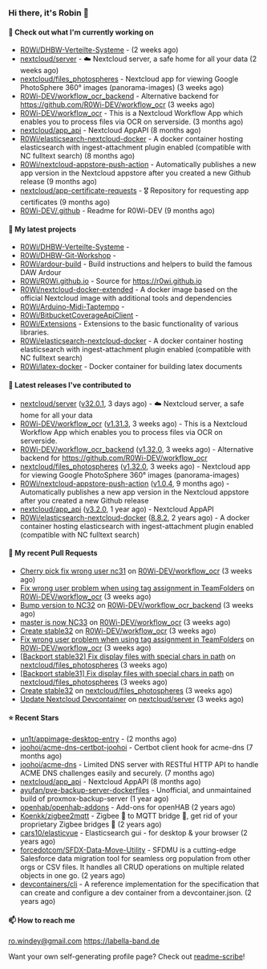 ### Hi there, it's Robin 👋

#### 👷 Check out what I'm currently working on

- [R0Wi/DHBW-Verteilte-Systeme](https://github.com/R0Wi/DHBW-Verteilte-Systeme) -  (2 weeks ago)
- [nextcloud/server](https://github.com/nextcloud/server) - ☁️ Nextcloud server, a safe home for all your data (2 weeks ago)
- [nextcloud/files_photospheres](https://github.com/nextcloud/files_photospheres) - Nextcloud app for viewing Google PhotoSphere 360° images (panorama-images) (3 weeks ago)
- [R0Wi-DEV/workflow_ocr_backend](https://github.com/R0Wi-DEV/workflow_ocr_backend) - Alternative backend for https://github.com/R0Wi-DEV/workflow_ocr (3 weeks ago)
- [R0Wi-DEV/workflow_ocr](https://github.com/R0Wi-DEV/workflow_ocr) - This is a Nextcloud Workflow App which enables you to process files via OCR on serverside. (3 months ago)
- [nextcloud/app_api](https://github.com/nextcloud/app_api) - Nextcloud AppAPI (8 months ago)
- [R0Wi/elasticsearch-nextcloud-docker](https://github.com/R0Wi/elasticsearch-nextcloud-docker) - A docker container hosting elasticsearch with ingest-attachment plugin enabled (compatible with NC fulltext search) (8 months ago)
- [R0Wi/nextcloud-appstore-push-action](https://github.com/R0Wi/nextcloud-appstore-push-action) - Automatically publishes a new app version in the Nextcloud appstore after you created a new Github release (9 months ago)
- [nextcloud/app-certificate-requests](https://github.com/nextcloud/app-certificate-requests) - 🎖 Repository for requesting app certificates (9 months ago)
- [R0Wi-DEV/.github](https://github.com/R0Wi-DEV/.github) - Readme for R0Wi-DEV (9 months ago)

#### 🌱 My latest projects

- [R0Wi/DHBW-Verteilte-Systeme](https://github.com/R0Wi/DHBW-Verteilte-Systeme) - 
- [R0Wi/DHBW-Git-Workshop](https://github.com/R0Wi/DHBW-Git-Workshop) - 
- [R0Wi/ardour-build](https://github.com/R0Wi/ardour-build) - Build instructions and helpers to build the famous DAW Ardour
- [R0Wi/R0Wi.github.io](https://github.com/R0Wi/R0Wi.github.io) - Source for https://r0wi.github.io
- [R0Wi/nextcloud-docker-extended](https://github.com/R0Wi/nextcloud-docker-extended) - A docker image based on the official Nextcloud image with additional tools and dependencies
- [R0Wi/Arduino-Midi-Taptempo](https://github.com/R0Wi/Arduino-Midi-Taptempo) - 
- [R0Wi/BitbucketCoverageApiClient](https://github.com/R0Wi/BitbucketCoverageApiClient) - 
- [R0Wi/Extensions](https://github.com/R0Wi/Extensions) - Extensions to the basic functionality of various libraries.
- [R0Wi/elasticsearch-nextcloud-docker](https://github.com/R0Wi/elasticsearch-nextcloud-docker) - A docker container hosting elasticsearch with ingest-attachment plugin enabled (compatible with NC fulltext search)
- [R0Wi/latex-docker](https://github.com/R0Wi/latex-docker) - Docker container for building latex documents

#### 🔭 Latest releases I've contributed to

- [nextcloud/server](https://github.com/nextcloud/server) ([v32.0.1](https://github.com/nextcloud/server/releases/tag/v32.0.1), 3 days ago) - ☁️ Nextcloud server, a safe home for all your data
- [R0Wi-DEV/workflow_ocr](https://github.com/R0Wi-DEV/workflow_ocr) ([v1.31.3](https://github.com/R0Wi-DEV/workflow_ocr/releases/tag/v1.31.3), 3 weeks ago) - This is a Nextcloud Workflow App which enables you to process files via OCR on serverside.
- [R0Wi-DEV/workflow_ocr_backend](https://github.com/R0Wi-DEV/workflow_ocr_backend) ([v1.32.0](https://github.com/R0Wi-DEV/workflow_ocr_backend/releases/tag/v1.32.0), 3 weeks ago) - Alternative backend for https://github.com/R0Wi-DEV/workflow_ocr
- [nextcloud/files_photospheres](https://github.com/nextcloud/files_photospheres) ([v1.32.0](https://github.com/nextcloud/files_photospheres/releases/tag/v1.32.0), 3 weeks ago) - Nextcloud app for viewing Google PhotoSphere 360° images (panorama-images)
- [R0Wi/nextcloud-appstore-push-action](https://github.com/R0Wi/nextcloud-appstore-push-action) ([v1.0.4](https://github.com/R0Wi/nextcloud-appstore-push-action/releases/tag/v1.0.4), 9 months ago) - Automatically publishes a new app version in the Nextcloud appstore after you created a new Github release
- [nextcloud/app_api](https://github.com/nextcloud/app_api) ([v3.2.0](https://github.com/nextcloud/app_api/releases/tag/v3.2.0), 1 year ago) - Nextcloud AppAPI
- [R0Wi/elasticsearch-nextcloud-docker](https://github.com/R0Wi/elasticsearch-nextcloud-docker) ([8.8.2](https://github.com/R0Wi/elasticsearch-nextcloud-docker/releases/tag/8.8.2), 2 years ago) - A docker container hosting elasticsearch with ingest-attachment plugin enabled (compatible with NC fulltext search)

#### 🔨 My recent Pull Requests

- [Cherry pick fix wrong user nc31](https://github.com/R0Wi-DEV/workflow_ocr/pull/331) on [R0Wi-DEV/workflow_ocr](https://github.com/R0Wi-DEV/workflow_ocr) (3 weeks ago)
- [Fix wrong user problem when using tag assignment in TeamFolders](https://github.com/R0Wi-DEV/workflow_ocr/pull/330) on [R0Wi-DEV/workflow_ocr](https://github.com/R0Wi-DEV/workflow_ocr) (3 weeks ago)
- [Bump version to NC32](https://github.com/R0Wi-DEV/workflow_ocr_backend/pull/3) on [R0Wi-DEV/workflow_ocr_backend](https://github.com/R0Wi-DEV/workflow_ocr_backend) (3 weeks ago)
- [master is now NC33](https://github.com/R0Wi-DEV/workflow_ocr/pull/329) on [R0Wi-DEV/workflow_ocr](https://github.com/R0Wi-DEV/workflow_ocr) (3 weeks ago)
- [Create stable32](https://github.com/R0Wi-DEV/workflow_ocr/pull/328) on [R0Wi-DEV/workflow_ocr](https://github.com/R0Wi-DEV/workflow_ocr) (3 weeks ago)
- [Fix wrong user problem when using tag assignment in TeamFolders](https://github.com/R0Wi-DEV/workflow_ocr/pull/327) on [R0Wi-DEV/workflow_ocr](https://github.com/R0Wi-DEV/workflow_ocr) (3 weeks ago)
- [[Backport stable32] Fix display files with special chars in path](https://github.com/nextcloud/files_photospheres/pull/168) on [nextcloud/files_photospheres](https://github.com/nextcloud/files_photospheres) (3 weeks ago)
- [[Backport stable31] Fix display files with special chars in path](https://github.com/nextcloud/files_photospheres/pull/167) on [nextcloud/files_photospheres](https://github.com/nextcloud/files_photospheres) (3 weeks ago)
- [Create stable32](https://github.com/nextcloud/files_photospheres/pull/166) on [nextcloud/files_photospheres](https://github.com/nextcloud/files_photospheres) (3 weeks ago)
- [Update Nextcloud Devcontainer](https://github.com/nextcloud/server/pull/55527) on [nextcloud/server](https://github.com/nextcloud/server) (3 weeks ago)

#### ⭐ Recent Stars

- [un1t/appimage-desktop-entry](https://github.com/un1t/appimage-desktop-entry) -  (2 months ago)
- [joohoi/acme-dns-certbot-joohoi](https://github.com/joohoi/acme-dns-certbot-joohoi) - Certbot client hook for acme-dns (7 months ago)
- [joohoi/acme-dns](https://github.com/joohoi/acme-dns) - Limited DNS server with RESTful HTTP API to handle ACME DNS challenges easily and securely. (7 months ago)
- [nextcloud/app_api](https://github.com/nextcloud/app_api) - Nextcloud AppAPI (8 months ago)
- [ayufan/pve-backup-server-dockerfiles](https://github.com/ayufan/pve-backup-server-dockerfiles) - Unofficial, and unmaintained build of proxmox-backup-server (1 year ago)
- [openhab/openhab-addons](https://github.com/openhab/openhab-addons) - Add-ons for openHAB (2 years ago)
- [Koenkk/zigbee2mqtt](https://github.com/Koenkk/zigbee2mqtt) - Zigbee 🐝 to MQTT bridge 🌉, get rid of your proprietary Zigbee bridges 🔨 (2 years ago)
- [cars10/elasticvue](https://github.com/cars10/elasticvue) - Elasticsearch gui - for desktop &amp; your browser (2 years ago)
- [forcedotcom/SFDX-Data-Move-Utility](https://github.com/forcedotcom/SFDX-Data-Move-Utility) - SFDMU is a cutting-edge Salesforce data migration tool for seamless org population from other orgs or CSV files. It handles all CRUD operations on multiple related objects in one go. (2 years ago)
- [devcontainers/cli](https://github.com/devcontainers/cli) - A reference implementation for the specification that can create and configure a dev container from a devcontainer.json. (2 years ago)

#### 📫 How to reach me
[ro.windey@gmail.com](mailto:ro.windey@gmailcom)
https://labella-band.de

Want your own self-generating profile page? Check out [readme-scribe](https://github.com/muesli/readme-scribe)!